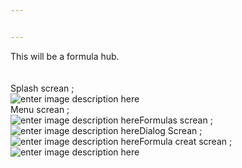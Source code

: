 ```yaml
---


---
```


<p>This will be a formula hub.<br>
<br><br>
Splash screan ;<br>
<img src="https://i.hizliresim.com/al5YA7.jpg" alt="enter image description here"><br>
Menu screan ;<br>
<img src="https://i.hizliresim.com/k9k6Dy.jpg" alt="enter image description here">Formulas screan ;<br>
<img src="https://i.hizliresim.com/NnqDoQ.jpg" alt="enter image description here">Dialog Screan ;<br>
<img src="https://i.hizliresim.com/RrYDvZ.jpg" alt="enter image description here">Formula creat screan ;<br>
<img src="https://i.hizliresim.com/36DzV5.jpg" alt="enter image description here"></p>


